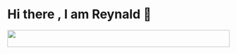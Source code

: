 # Hi there , I am Reynald 👋

<img  height="10%" width="100%" src="https://github-readme-stats.vercel.app/api/top-langs/?username=reynaldjoabet"> 
